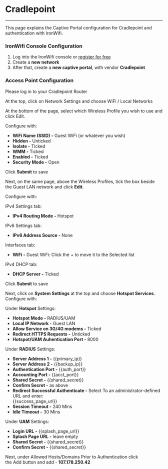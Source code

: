 # **Cradlepoint**

---

This page explains the Captive Portal configuration for Cradlepoint and authentication with IronWifi.

### IronWifi Console Configuration

1. Log into the IronWifi console or [register for free](https://console.ironwifi.com/register)
2. Create a **new network**
3. After that, create a **new captive portal**, with vendor **Cradlepoint**

### Access Point Configuration

Please log in to your Cradlepoint Router

At the top, click on Network Settings and choose WiFi / Local Networks

At the bottom of the page, select which Wireless Profile you wish to use and click Edit.

Configure with:

- **WiFi Name (SSID) -** Guest WiFi (or whatever you wish)
- **Hidden -** Unticked
- **Isolate -** Ticked
- **WMM -** Ticked
- **Enabled -** Ticked
- **Security Mode -** Open

Click **Submit** to save

Next, on the same page, above the Wireless Profiles, tick the box beside the Guest LAN network and click **Edit**.

Configure with:

IPv4 Settings tab:

- **IPv4 Routing Mode -** Hotspot

IPv6 Settings tab:

- **IPv6 Address Source -** None

Interfaces tab:

- **WiFi -** Guest WiFi: Click the + to move it to the Selected list

IPv4 DHCP tab:

- **DHCP Server -** Ticked

Click **Submit** to save

Next, click on **System Settings** at the top and choose **Hotspot Services**. Configure with:

Under **Hotspot** Settings:

- **Hotspot Mode -** RADIUS/UAM
- **Local IP Network -** Guest LAN
- **Allow Service on 3G/4G modems -** Ticked
- **Redirect HTTPS Requests -** Unticked
- **Hotspot/UAM Auhentication Port -** 8000

Under **RADIUS** Settings:

- **Server Address 1 -** {{primary_ip}}
- **Server Address 2 -** {{backup_ip}}
- **Authentication Port -** {{auth_port}}
- **Accounting Port -** {{acct_port}}
- **Shared Secret -** {{shared_secret}}
- **Confirm Secret -** as above
- **Redirect Successful Authenticate -** Select To an administrator-defined URL and enter:\
    {{success_page_url}}
- **Session Timeout -** 240 Mins
- **Idle Timeout -** 30 Mins

Under **UAM** Settings:

- **Login URL -** {{splash_page_url}}
- **Splash Page URL -** leave empty
- **Shared Secret -** {{shared_secret}}
- **Confirm Secret -** {{shared_secret}}

Next, under Allowed Hosts/Domains Prior to Authentication click the Add button and add - **107.178.250.42**

